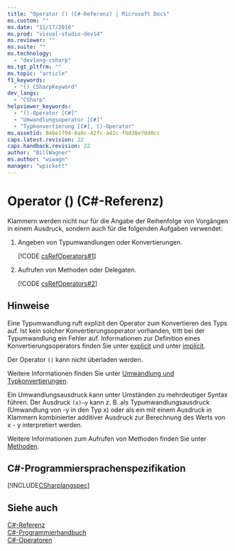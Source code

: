 ```yaml
---
title: "Operator () (C#-Referenz) | Microsoft Docs"
ms.custom: ""
ms.date: "11/17/2016"
ms.prod: "visual-studio-dev14"
ms.reviewer: ""
ms.suite: ""
ms.technology: 
  - "devlang-csharp"
ms.tgt_pltfrm: ""
ms.topic: "article"
f1_keywords: 
  - "()_CSharpKeyword"
dev_langs: 
  - "CSharp"
helpviewer_keywords: 
  - "()-Operator [C#]"
  - "Umwandlungsoperator [C#]"
  - "Typkonvertierung [C#], ()-Operator"
ms.assetid: 846e1f94-8a8c-42fc-a42c-fbd38e70d8cc
caps.latest.revision: 22
caps.handback.revision: 22
author: "BillWagner"
ms.author: "wiwagn"
manager: "wpickett"
---
```

# Operator () (C#-Referenz)
Klammern werden nicht nur für die Angabe der Reihenfolge von Vorgängen in einem Ausdruck, sondern auch für die folgenden Aufgaben verwendet:  
  
1.  Angeben von Typumwandlungen oder Konvertierungen.  
  
     [!CODE [csRefOperators#1](../CodeSnippet/VS_Snippets_VBCSharp/csrefOperators#1)]  
  
2.  Aufrufen von Methoden oder Delegaten.  
  
     [!CODE [csRefOperators#2](../CodeSnippet/VS_Snippets_VBCSharp/csrefOperators#2)]  
  
## Hinweise  
 Eine Typumwandlung ruft explizit den Operator zum Konvertieren des Typs auf. Ist kein solcher Konvertierungsoperator vorhanden, tritt bei der Typumwandlung ein Fehler auf.  Informationen zur Definition eines Konvertierungsoperators finden Sie unter [explicit](../../../csharp/language-reference/keywords/explicit.md) und unter [implicit](../../../csharp/language-reference/keywords/implicit.md).  
  
 Der Operator `()` kann nicht überladen werden.  
  
 Weitere Informationen finden Sie unter [Umwandlung und Typkonvertierungen](../../../csharp/programming-guide/types/casting-and-type-conversions.md).  
  
 Ein Umwandlungsausdruck kann unter Umständen zu mehrdeutiger Syntax führen.  Der Ausdruck `(x)–y` kann z. B. als Typumwandlungsausdruck \(Umwandlung von \-y in den Typ x\) oder als ein mit einem Ausdruck in Klammern kombinierter additiver Ausdruck zur Berechnung des Werts von x \- y interpretiert werden.  
  
 Weitere Informationen zum Aufrufen von Methoden finden Sie unter [Methoden](../../../csharp/programming-guide/classes-and-structs/methods.md).  
  
## C\#\-Programmiersprachenspezifikation  
 [!INCLUDE[CSharplangspec](../../../csharp/language-reference/keywords/includes/csharplangspec_md.md)]  
  
## Siehe auch  
 [C\#\-Referenz](../../../csharp/language-reference/index.md)   
 [C\#\-Programmierhandbuch](../../../csharp/programming-guide/index.md)   
 [C\#\-Operatoren](../../../csharp/language-reference/operators/index.md)